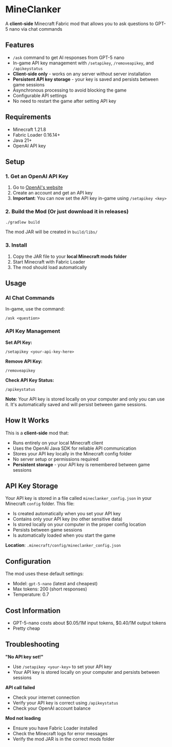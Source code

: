 # MineClanker

A **client-side** Minecraft Fabric mod that allows you to ask questions to GPT-5 nano via chat commands

## Features

- `/ask` command to get AI responses from GPT-5 nano
- In-game API key management with `/setapikey`, `/removeapikey`, and `/apikeystatus`
- **Client-side only** - works on any server without server installation
- **Persistent API key storage** - your key is saved and persists between game sessions
- Asynchronous processing to avoid blocking the game
- Configurable API settings
- No need to restart the game after setting API key

## Requirements

- Minecraft 1.21.8
- Fabric Loader 0.16.14+
- Java 21+
- OpenAI API key

## Setup

### 1. Get an OpenAI API Key

1. Go to [OpenAI's website](https://platform.openai.com/)
2. Create an account and get an API key
3. **Important**: You can now set the API key in-game using `/setapikey <key>`

### 2. Build the Mod (Or just download it in releases)

```bash
./gradlew build
```

The mod JAR will be created in `build/libs/`

### 3. Install

1. Copy the JAR file to your **local Minecraft mods folder**
2. Start Minecraft with Fabric Loader
3. The mod should load automatically

## Usage

### AI Chat Commands

In-game, use the command:

```
/ask <question>
```

### API Key Management

**Set API Key:**

```
/setapikey <your-api-key-here>
```

**Remove API Key:**

```
/removeapikey
```

**Check API Key Status:**

```
/apikeystatus
```

**Note**: Your API key is stored locally on your computer and only you can use it. It's automatically saved and will persist between game sessions.

## How It Works

This is a **client-side** mod that:

- Runs entirely on your local Minecraft client
- Uses the OpenAI Java SDK for reliable API communication
- Stores your API key locally in the Minecraft config folder
- No server setup or permissions required
- **Persistent storage** - your API key is remembered between game sessions

## API Key Storage

Your API key is stored in a file called `mineclanker_config.json` in your Minecraft `config` folder. This file:

- Is created automatically when you set your API key
- Contains only your API key (no other sensitive data)
- Is stored locally on your computer in the proper config location
- Persists between game sessions
- Is automatically loaded when you start the game

**Location**: `.minecraft/config/mineclanker_config.json`

## Configuration

The mod uses these default settings:

- Model: `gpt-5-nano` (latest and cheapest)
- Max tokens: 200 (short responses)
- Temperature: 0.7

## Cost Information

- GPT-5-nano costs about $0.05/1M input tokens, $0.40/1M output tokens
- Pretty cheap

## Troubleshooting

**"No API key set!"**

- Use `/setapikey <your-key>` to set your API key
- Your API key is stored locally on your computer and persists between sessions

**API call failed**

- Check your internet connection
- Verify your API key is correct using `/apikeystatus`
- Check your OpenAI account balance

**Mod not loading**

- Ensure you have Fabric Loader installed
- Check the Minecraft logs for error messages
- Verify the mod JAR is in the correct mods folder
